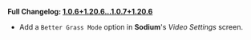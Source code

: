 **Full Changelog: [1.0.6+1.20.6...1.0.7+1.20.6](https://github.com/UltimatChamp/FabricBetterGrass/compare/1.0.6+1.20.6...1.0.7+1.20.6)**

- Add a `Better Grass Mode` option in **Sodium**'s _Video Settings_ screen.
